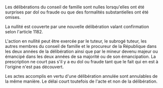 Les délibérations du conseil de famille sont nulles lorsqu'elles ont été surprises par dol ou fraude ou que des formalités substantielles ont été omises. 


La nullité est couverte par une nouvelle délibération valant confirmation selon l'article 1182. 


L'action en nullité peut être exercée par le tuteur, le subrogé tuteur, les autres membres du conseil de famille et le procureur de la République dans les deux années de la délibération ainsi que par le mineur devenu majeur ou émancipé dans les deux années de sa majorité ou de son émancipation. La prescription ne court pas s'il y a eu dol ou fraude tant que le fait qui en est à l'origine n'est pas découvert. 


Les actes accomplis en vertu d'une délibération annulée sont annulables de la même manière. Le délai court toutefois de l'acte et non de la délibération.


